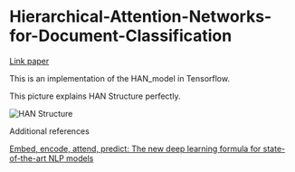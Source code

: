 # Hierarchical-Attention-Networks-for-Document-Classification

[Link paper](https://www.cs.cmu.edu/~hovy/papers/16HLT-hierarchical-attention-networks.pdf)

This is an implementation of the HAN_model in Tensorflow.

This picture explains HAN Structure perfectly.

![HAN Structure](https://explosion.ai/blog/deep-learning-formula-nlp_example2.svg)

Additional references

[Embed, encode, attend, predict: The new deep learning formula for state-of-the-art NLP models](https://explosion.ai/blog/deep-learning-formula-nlp)








